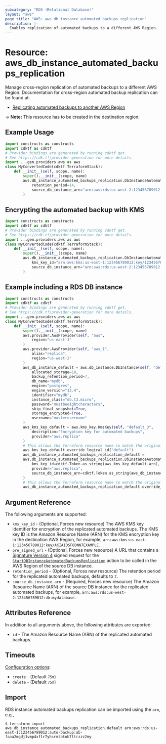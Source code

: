 ```yaml
---
subcategory: "RDS (Relational Database)"
layout: "aws"
page_title: "AWS: aws_db_instance_automated_backups_replication"
description: |-
  Enables replication of automated backups to a different AWS Region.
---
```


# Resource: aws_db_instance_automated_backups_replication

Manage cross-region replication of automated backups to a different AWS Region. Documentation for cross-region automated backup replication can be found at:

* [Replicating automated backups to another AWS Region](https://docs.aws.amazon.com/AmazonRDS/latest/UserGuide/USER_ReplicateBackups.html)

-> **Note:** This resource has to be created in the destination region.

## Example Usage

```python
import constructs as constructs
import cdktf as cdktf
# Provider bindings are generated by running cdktf get.
# See https://cdk.tf/provider-generation for more details.
import ...gen.providers.aws as aws
class MyConvertedCode(cdktf.TerraformStack):
    def __init__(self, scope, name):
        super().__init__(scope, name)
        aws.db_instance_automated_backups_replication.DbInstanceAutomatedBackupsReplication(self, "default",
            retention_period=14,
            source_db_instance_arn="arn:aws:rds:us-west-2:123456789012:db:mydatabase"
        )
```

## Encrypting the automated backup with KMS

```python
import constructs as constructs
import cdktf as cdktf
# Provider bindings are generated by running cdktf get.
# See https://cdk.tf/provider-generation for more details.
import ...gen.providers.aws as aws
class MyConvertedCode(cdktf.TerraformStack):
    def __init__(self, scope, name):
        super().__init__(scope, name)
        aws.db_instance_automated_backups_replication.DbInstanceAutomatedBackupsReplication(self, "default",
            kms_key_id="arn:aws:kms:us-east-1:123456789012:key/12345678-1234-1234-1234-123456789012",
            source_db_instance_arn="arn:aws:rds:us-west-2:123456789012:db:mydatabase"
        )
```

## Example including a RDS DB instance

```python
import constructs as constructs
import cdktf as cdktf
# Provider bindings are generated by running cdktf get.
# See https://cdk.tf/provider-generation for more details.
import ...gen.providers.aws as aws
class MyConvertedCode(cdktf.TerraformStack):
    def __init__(self, scope, name):
        super().__init__(scope, name)
        aws.provider.AwsProvider(self, "aws",
            region="us-east-1"
        )
        aws.provider.AwsProvider(self, "aws_1",
            alias="replica",
            region="us-west-2"
        )
        aws_db_instance_default = aws.db_instance.DbInstance(self, "default",
            allocated_storage=10,
            backup_retention_period=7,
            db_name="mydb",
            engine="postgres",
            engine_version="13.4",
            identifier="mydb",
            instance_class="db.t3.micro",
            password="mustbeeightcharacters",
            skip_final_snapshot=True,
            storage_encrypted=True,
            username="masterusername"
        )
        aws_kms_key_default = aws.kms_key.KmsKey(self, "default_3",
            description="Encryption key for automated backups",
            provider="aws.replica"
        )
        # This allows the Terraform resource name to match the original name. You can remove the call if you don't need them to match.
        aws_kms_key_default.override_logical_id("default")
        aws_db_instance_automated_backups_replication_default =
        aws.db_instance_automated_backups_replication.DbInstanceAutomatedBackupsReplication(self, "default_4",
            kms_key_id=cdktf.Token.as_string(aws_kms_key_default.arn),
            provider="aws.replica",
            source_db_instance_arn=cdktf.Token.as_string(aws_db_instance_default.arn)
        )
        # This allows the Terraform resource name to match the original name. You can remove the call if you don't need them to match.
        aws_db_instance_automated_backups_replication_default.override_logical_id("default")
```

## Argument Reference

The following arguments are supported:

* `kms_key_id` - (Optional, Forces new resource) The AWS KMS key identifier for encryption of the replicated automated backups. The KMS key ID is the Amazon Resource Name (ARN) for the KMS encryption key in the destination AWS Region, for example, `arn:aws:kms:us-east-1:123456789012:key/AKIAIOSFODNN7EXAMPLE`.
* `pre_signed_url` - (Optional, Forces new resource) A URL that contains a [Signature Version 4](https://docs.aws.amazon.com/general/latest/gr/signature-version-4.html) signed request for the [`StartDBInstanceAutomatedBackupsReplication`](https://docs.aws.amazon.com/AmazonRDS/latest/APIReference/API_StartDBInstanceAutomatedBackupsReplication.html) action to be called in the AWS Region of the source DB instance.
* `retention_period` - (Optional, Forces new resource) The retention period for the replicated automated backups, defaults to `7`.
* `source_db_instance_arn` - (Required, Forces new resource) The Amazon Resource Name (ARN) of the source DB instance for the replicated automated backups, for example, `arn:aws:rds:us-west-2:123456789012:db:mydatabase`.

## Attributes Reference

In addition to all arguments above, the following attributes are exported:

* `id` - The Amazon Resource Name (ARN) of the replicated automated backups.

## Timeouts

[Configuration options](https://developer.hashicorp.com/terraform/language/resources/syntax#operation-timeouts):

- `create` - (Default `75m`)
- `delete` - (Default `75m`)

## Import

RDS instance automated backups replication can be imported using the `arn`, e.g.,

```
$ terraform import aws_db_instance_automated_backups_replication.default arn:aws:rds:us-east-1:123456789012:auto-backup:ab-faaa2mgdj1vmp4xflr7yhsrmtbtob7ltrzzz2my
```

<!-- cache-key: cdktf-0.17.0-pre.15 input-a6ad621b8e1ba7902580d6fa97af77f1138072dbb85ae54df167e066a0e7f2b0 -->